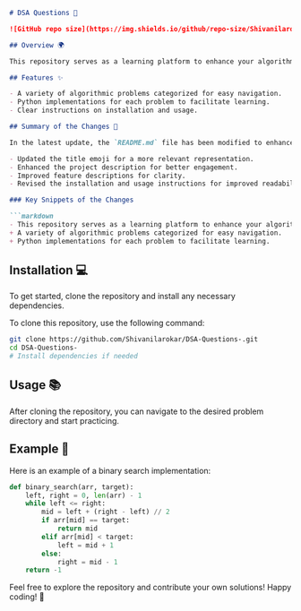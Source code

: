 ```markdown
# DSA Questions 🌟

![GitHub repo size](https://img.shields.io/github/repo-size/Shivanilarokar/DSA-Questions-) ![GitHub stars](https://img.shields.io/github/stars/Shivanilarokar/DSA-Questions-) ![GitHub forks](https://img.shields.io/github/forks/Shivanilarokar/DSA-Questions-)

## Overview 🌍

This repository serves as a learning platform to enhance your algorithmic skills and improve your understanding of Data Structures and Algorithms (DSA). It aims to provide a structured approach to solving problems, making it easier for learners to grasp important concepts.

## Features ✨

- A variety of algorithmic problems categorized for easy navigation.
- Python implementations for each problem to facilitate learning.
- Clear instructions on installation and usage.

## Summary of the Changes 🚀

In the latest update, the `README.md` file has been modified to enhance clarity and improve the overall presentation. The following changes were made:

- Updated the title emoji for a more relevant representation.
- Enhanced the project description for better engagement.
- Improved feature descriptions for clarity.
- Revised the installation and usage instructions for improved readability.

### Key Snippets of the Changes

```markdown
- This repository serves as a learning platform to enhance your algorithmic skills and improve your understanding of Data Structures and Algorithms (DSA).
+ A variety of algorithmic problems categorized for easy navigation.
+ Python implementations for each problem to facilitate learning.
```

## Installation 💻

To get started, clone the repository and install any necessary dependencies. 

To clone this repository, use the following command:

```bash
git clone https://github.com/Shivanilarokar/DSA-Questions-.git
cd DSA-Questions-
# Install dependencies if needed
```

## Usage 📚

After cloning the repository, you can navigate to the desired problem directory and start practicing.

## Example 🧩

Here is an example of a binary search implementation:

```python
def binary_search(arr, target):
    left, right = 0, len(arr) - 1
    while left <= right:
        mid = left + (right - left) // 2
        if arr[mid] == target:
            return mid
        elif arr[mid] < target:
            left = mid + 1
        else:
            right = mid - 1
    return -1
```

Feel free to explore the repository and contribute your own solutions! Happy coding! 🎉
```